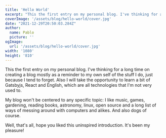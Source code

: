 ```yaml
---
title: 'Hello World'
excerpt: "This the first entry on my personal blog. I've thinking for a long time on creating a blog mostly as a reminder to my own self of the stuff I do, just because I tend to forget..."
coverImage: '/assets/blog/hello-world/cover.jpg'
date: "2021-12-29T20:50:03.284Z"
author:
  name: Pablo
  picture: ''
ogImage:
  url: '/assets/blog/hello-world/cover.jpg'
width: '1080'
height: '810'
---
```


This the first entry on my personal blog. I've thinking for a long time on creating a blog mostly as a reminder to my own self of the stuff I do, just because I tend to forget. Also I will take the opportunity to learn a bit of Gatsbyjs, React and English, which are all technologies that I'm not very used to.

My blog won't be centered to any specific topic: I like music, games, gardening, reading books, astronomy, linux, open source and a long list of ways of messing around with computers and alikes. And also dogs of course.

Well, that's all, hope you liked this uninspired introduction. It's been my pleasure!
